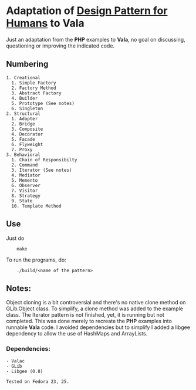 # Adaptation of [Design Pattern for Humans](https://github.com/kamranahmedse/design-patterns-for-humans/blob/master/README.md) to Vala
Just an adaptation from the **PHP** examples to **Vala**, no goal on discussing, questioning or improving the indicated code.

## Numbering
	1. Creational
	  1. Simple Factory
	  2. Factory Method 
	  3. Abstract Factory
	  4. Builder
	  5. Prototype (See notes)
	  6. Singleton
	2. Structural
	  1. Adapter
	  2. Bridge
      3. Composite
      4. Decorator
      5. Facade
      6. Flyweight
      7. Proxy
	3. Behavioral
	  1. Chain of Responsibilty
	  2. Command
	  3. Iterator (See notes)
	  4. Mediator
	  5. Memento
	  6. Observer
	  7. Visitor
	  8. Strategy
	  9. State
	  10. Template Method
## Use
Just do
```shell
    make
```
To run the programs, do:
```shell
    ./build/<name of the pattern>
```
## Notes:
Object cloning is a bit controversial and there's no native clone method on GLib.Object class. To simplify, a clone method was added to the example class. The Iterator pattern is not finished, yet, it is running but not completed. This was done merely to recreate the **PHP** examples into runnable **Vala** code. I avoided dependencies but to simplify I added a libgee dependency to allow the use of HashMaps and ArrayLists.

### Dependencies:
    - Valac
    - GLib
    - Libgee (0.8)
    
    Tested on Fedora 23, 25.
